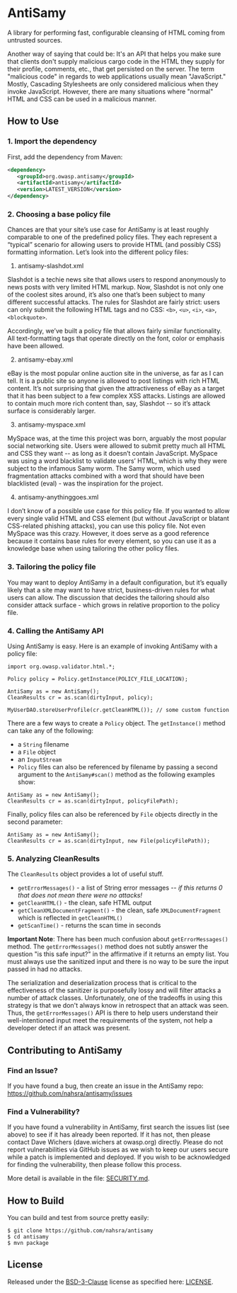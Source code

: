 # AntiSamy

A library for performing fast, configurable cleansing of HTML coming from untrusted sources.

Another way of saying that could be: It's an API that helps you make sure that clients don't supply malicious cargo code in the HTML they supply for their profile, comments, etc., that get persisted on the server. The term "malicious code" in regards to web applications usually mean "JavaScript." Mostly, Cascading Stylesheets are only considered malicious when they invoke JavaScript. However, there are many situations where "normal" HTML and CSS can be used in a malicious manner.

## How to Use

### 1. Import the dependency

First, add the dependency from Maven:
```xml
<dependency>
   <groupId>org.owasp.antisamy</groupId>
   <artifactId>antisamy</artifactId>
   <version>LATEST_VERSION</version>
</dependency>
```

### 2. Choosing a base policy file
Chances are that your site’s use case for AntiSamy is at least roughly comparable to one of the predefined policy files. They each represent a “typical” scenario for allowing users to provide HTML (and possibly CSS) formatting information. Let’s look into the different policy files:

1) antisamy-slashdot.xml

Slashdot is a techie news site that allows users to respond anonymously to news posts with very limited HTML markup. Now, Slashdot is not only one of the coolest sites around, it’s also one that’s been subject to many different successful attacks. The rules for Slashdot are fairly strict: users can only submit the following HTML tags and no CSS: `<b>`, `<u>`, `<i>`, `<a>`, `<blockquote>`.

Accordingly, we’ve built a policy file that allows fairly similar functionality. All text-formatting tags that operate directly on the font, color or emphasis have been allowed.

2) antisamy-ebay.xml

eBay is the most popular online auction site in the universe, as far as I can tell. It is a public site so anyone is allowed to post listings with rich HTML content. It’s not surprising that given the attractiveness of eBay as a target that it has been subject to a few complex XSS attacks. Listings are allowed to contain much more rich content than, say, Slashdot -- so it’s attack surface is considerably larger. 

3) antisamy-myspace.xml

MySpace was, at the time this project was born, arguably the most popular social networking site. Users were allowed to submit pretty much all HTML and CSS they want -- as long as it doesn’t contain JavaScript. MySpace was using a word blacklist to validate users’ HTML, which is why they were subject to the infamous Samy worm. The Samy worm, which used fragmentation attacks combined with a word that should have been blacklisted (eval) - was the inspiration for the project.

4) antisamy-anythinggoes.xml

I don’t know of a possible use case for this policy file. If you wanted to allow every single valid HTML and CSS element (but without JavaScript or blatant CSS-related phishing attacks), you can use this policy file. Not even MySpace was this crazy. However, it does serve as a good reference because it contains base rules for every element, so you can use it as a knowledge base when using tailoring the other policy files.

### 3. Tailoring the policy file
You may want to deploy AntiSamy in a default configuration, but it’s equally likely that a site may want to have strict, business-driven rules for what users can allow. The discussion that decides the tailoring should also consider attack surface - which grows in relative proportion to the policy file.

### 4. Calling the AntiSamy API
Using AntiSamy is easy. Here is an example of invoking AntiSamy with a policy file:

```
import org.owasp.validator.html.*;

Policy policy = Policy.getInstance(POLICY_FILE_LOCATION);

AntiSamy as = new AntiSamy();
CleanResults cr = as.scan(dirtyInput, policy);

MyUserDAO.storeUserProfile(cr.getCleanHTML()); // some custom function
```

There are a few ways to create a `Policy` object. The `getInstance()` method can take any of the following:

 * a `String` filename
 * a `File` object
 * an `InputStream`
 * `Policy` files can also be referenced by filename by passing a second argument to the `AntiSamy#scan()` method as the following examples show:

```
AntiSamy as = new AntiSamy();
CleanResults cr = as.scan(dirtyInput, policyFilePath);
```

Finally, policy files can also be referenced by `File` objects directly in the second parameter:

```
AntiSamy as = new AntiSamy();
CleanResults cr = as.scan(dirtyInput, new File(policyFilePath));
```

### 5. Analyzing CleanResults
The `CleanResults` object provides a lot of useful stuff.

 * `getErrorMessages()` - a list of String error messages -- *if this returns 0 that does not mean there were no attacks!*
 * `getCleanHTML()` - the clean, safe HTML output
 * `getCleanXMLDocumentFragment()` - the clean, safe `XMLDocumentFragment` which is reflected in `getCleanHTML()`
 * `getScanTime()` - returns the scan time in seconds
 
__Important Note__: There has been much confusion about `getErrorMessages()` method. The `getErrorMessages()` method does not subtly answer the question "is this safe input?" in the affirmative if it returns an empty list. You must always use the sanitized input and there is no way to be sure the input passed in had no attacks. 

The serialization and deserialization process that is critical to the effectiveness of the sanitizer is purposefully lossy and will filter attacks a number of attack classes. Unfortunately, one of the tradeoffs in using this strategy is that we don't always know in retrospect that an attack was seen. Thus, the `getErrorMessages()` API is there to help users understand their well-intentioned input meet the requirements of the system, not help a developer detect if an attack was present. 

## Contributing to AntiSamy

### Find an Issue?
If you have found a bug, then create an issue in the AntiSamy repo: https://github.com/nahsra/antisamy/issues

### Find a Vulnerability?
If you have found a vulnerability in AntiSamy, first search the issues list (see above) to see if it has already been reported. If it has not, then please contact Dave Wichers (dave.wichers at owasp.org) directly. Please do not report vulnerabilities via GitHub issues as we wish to keep our users secure while a patch is implemented and deployed. If you wish to be acknowledged for finding the vulnerability, then please follow this process.

More detail is available in the file: [SECURITY.md](https://github.com/nahsra/antisamy/blob/master/SECURITY.md).

## How to Build
You can build and test from source pretty easily:
```
$ git clone https://github.com/nahsra/antisamy
$ cd antisamy
$ mvn package
```

## License
Released under the [BSD-3-Clause](https://opensource.org/licenses/BSD-3-Clause) license as specified here: [LICENSE](https://github.com/nahsra/antisamy/blob/master/LICENSE). 
